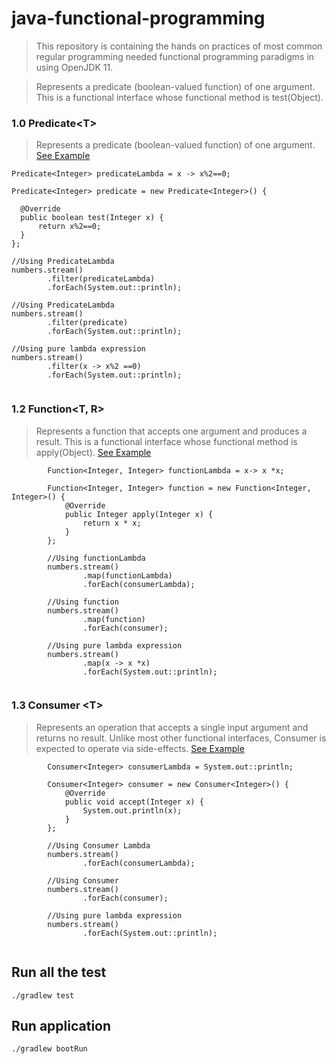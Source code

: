# java-functional-programming
> This repository is containing the hands on practices of most common regular programming needed functional programming paradigms in using OpenJDK 11.

> Represents a predicate (boolean-valued function) of one argument.
This is a functional interface whose functional method is test(Object).

### 1.0 Predicate\<T> 
> Represents a predicate (boolean-valued function) of one argument. [See Example](https://github.com/saurabhshcs/java-functional-programming/blob/main/src/main/java/com/techsharezone/javafunctionalprogramming/functionalinterface/FunctionalInterfaceExample.java)

```
Predicate<Integer> predicateLambda = x -> x%2==0;

Predicate<Integer> predicate = new Predicate<Integer>() {

  @Override
  public boolean test(Integer x) {
      return x%2==0;
  }
};

//Using PredicateLambda
numbers.stream()
        .filter(predicateLambda)
        .forEach(System.out::println);

//Using PredicateLambda
numbers.stream()
        .filter(predicate)
        .forEach(System.out::println);

//Using pure lambda expression
numbers.stream()
        .filter(x -> x%2 ==0)
        .forEach(System.out::println);
        

```

### 1.2 Function<T, R>
> Represents a function that accepts one argument and produces a result.
This is a functional interface whose functional method is apply(Object). [See Example](https://github.com/saurabhshcs/java-functional-programming/blob/main/src/main/java/com/techsharezone/javafunctionalprogramming/functionalinterface/FunctionalInterfaceExample.java)

```
        Function<Integer, Integer> functionLambda = x-> x *x;

        Function<Integer, Integer> function = new Function<Integer, Integer>() {
            @Override
            public Integer apply(Integer x) {
                return x * x;
            }
        };

        //Using functionLambda
        numbers.stream()
                .map(functionLambda)
                .forEach(consumerLambda);

        //Using function
        numbers.stream()
                .map(function)
                .forEach(consumer);

        //Using pure lambda expression
        numbers.stream()
                .map(x -> x *x)
                .forEach(System.out::println);
                
```


### 1.3 Consumer \<T>
> Represents an operation that accepts a single input argument and returns no result. Unlike most other functional interfaces, Consumer is expected to operate via side-effects. [See Example](https://github.com/saurabhshcs/java-functional-programming/blob/main/src/main/java/com/techsharezone/javafunctionalprogramming/functionalinterface/FunctionalInterfaceExample.java)

```
        Consumer<Integer> consumerLambda = System.out::println;

        Consumer<Integer> consumer = new Consumer<Integer>() {
            @Override
            public void accept(Integer x) {
                System.out.println(x);
            }
        };

        //Using Consumer Lambda
        numbers.stream()
                .forEach(consumerLambda);

        //Using Consumer
        numbers.stream()
                .forEach(consumer);

        //Using pure lambda expression
        numbers.stream()
                .forEach(System.out::println);
                
```

## Run all the test 

`
./gradlew test
`

## Run application
`
./gradlew bootRun
`
